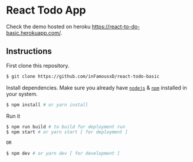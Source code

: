 # React Todo App

Check the demo hosted on heroku https://react-to-do-basic.herokuapp.com/.


## Instructions

First clone this repository.
```bash
$ git clone https://github.com/inFamousxD/react-todo-basic
```

Install dependencies. Make sure you already have [`nodejs`](https://nodejs.org/en/) & [`npm`](https://www.npmjs.com/) installed in your system.
```bash
$ npm install # or yarn install
```

Run it
```bash
$ npm run build # to build for deployment run
$ npm start # or yarn start [ for deployment ]

OR

$ npm dev # or yarn dev [ for development ]
```